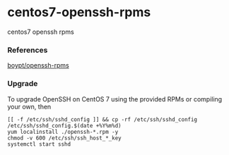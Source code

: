 # centos7-openssh-rpms
centos7 openssh rpms

### References
[boypt/openssh-rpms](https://github.com/boypt/openssh-rpms)

### Upgrade
To upgrade OpenSSH on CentOS 7 using the provided RPMs or compiling your own, then
```
[[ -f /etc/ssh/sshd_config ]] && cp -rf /etc/ssh/sshd_config /etc/ssh/sshd_config.$(date +%Y%m%d)
yum localinstall ./openssh-*.rpm -y
chmod -v 600 /etc/ssh/ssh_host_*_key
systemctl start sshd
```
